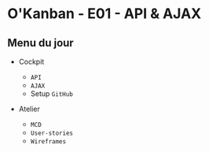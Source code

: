 # O'Kanban - E01 - API & AJAX

## Menu du jour

- Cockpit
  - `API`
  - `AJAX`
  - Setup `GitHub`

- Atelier
  - `MCD`
  - `User-stories`
  - `Wireframes`
